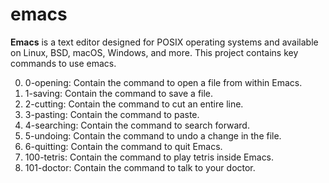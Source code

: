 # emacs
**Emacs** is a text editor designed for POSIX operating systems and available on Linux, BSD, macOS, Windows, and more.
This project contains key commands to use emacs.

0. 0-opening: Contain the command to open a file from within Emacs.
1. 1-saving: Contain the command to save a file.
2. 2-cutting: Contain the command to cut an entire line.
3. 3-pasting: Contain the command to paste.
4. 4-searching: Contain the command to search forward.
5. 5-undoing: Contain the command to undo a change in the file.
6. 6-quitting: Contain the command to quit Emacs.
7. 100-tetris: Contain the command to play tetris inside Emacs.
8. 101-doctor: Contain the command to talk to your doctor.